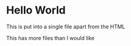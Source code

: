 # Hello World

This is put into a single file apart from the HTML

This has more files than I would like